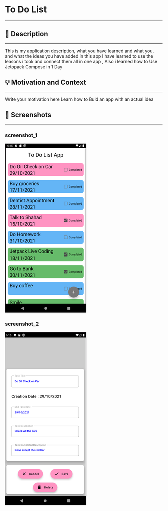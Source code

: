 # To Do List
---

<!--- Replace <Husam Metro> with your Github Username and <HusamTuwaiq/ToDoListApp> with the name of your repository. -->
<!--- You can find both of these in the url bar when you open your repository in github. -->


## :scroll: Description
---
This is my application description, what you have learned and what you, and what the ideas you have added in this app 
I have learned to use the leasons i took and connect them all in one app , Also i learned how to Use Jetopack Compose in 1 Day 

## :bulb: Motivation and Context
---
Write your motivation here
Learn how to Buld an app with an actual idea 

## :camera_flash: Screenshots
---
### screenshot_1
<img src="\results\screenshot_1.png" width="260">

### screenshot_2
<img src="/results/screenshot_2.png" width="260">
